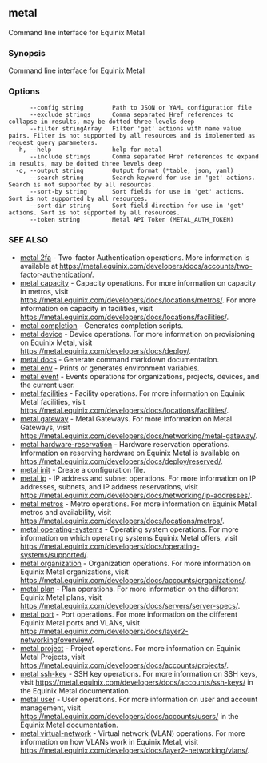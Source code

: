 ## metal

Command line interface for Equinix Metal

### Synopsis

Command line interface for Equinix Metal

### Options

```
      --config string        Path to JSON or YAML configuration file
      --exclude strings      Comma separated Href references to collapse in results, may be dotted three levels deep
      --filter stringArray   Filter 'get' actions with name value pairs. Filter is not supported by all resources and is implemented as request query parameters.
  -h, --help                 help for metal
      --include strings      Comma separated Href references to expand in results, may be dotted three levels deep
  -o, --output string        Output format (*table, json, yaml)
      --search string        Search keyword for use in 'get' actions. Search is not supported by all resources.
      --sort-by string       Sort fields for use in 'get' actions. Sort is not supported by all resources.
      --sort-dir string      Sort field direction for use in 'get' actions. Sort is not supported by all resources.
      --token string         Metal API Token (METAL_AUTH_TOKEN)
```

### SEE ALSO

* [metal 2fa](metal_2fa.md)	 - Two-factor Authentication operations. More information is available at https://metal.equinix.com/developers/docs/accounts/two-factor-authentication/.
* [metal capacity](metal_capacity.md)	 - Capacity operations. For more information on capacity in metros, visit https://metal.equinix.com/developers/docs/locations/metros/. For more information on capacity in facilities, visit https://metal.equinix.com/developers/docs/locations/facilities/.
* [metal completion](metal_completion.md)	 - Generates completion scripts.
* [metal device](metal_device.md)	 - Device operations. For more information on provisioning on Equinix Metal, visit https://metal.equinix.com/developers/docs/deploy/.
* [metal docs](metal_docs.md)	 - Generate command markdown documentation.
* [metal env](metal_env.md)	 - Prints or generates environment variables.
* [metal event](metal_event.md)	 - Events operations for organizations, projects, devices, and the current user.
* [metal facilities](metal_facilities.md)	 - Facility operations. For more information on Equinix Metal facilities, visit https://metal.equinix.com/developers/docs/locations/facilities/. 
* [metal gateway](metal_gateway.md)	 - Metal Gateways. For more information on Metal Gateways, visit https://metal.equinix.com/developers/docs/networking/metal-gateway/.
* [metal hardware-reservation](metal_hardware-reservation.md)	 - Hardware reservation operations. Information on reserving hardware on Equinix Metal is available on https://metal.equinix.com/developers/docs/deploy/reserved/.
* [metal init](metal_init.md)	 - Create a configuration file.
* [metal ip](metal_ip.md)	 - IP address and subnet operations. For more information on IP addresses, subnets, and IP address reservations, visit https://metal.equinix.com/developers/docs/networking/ip-addresses/.
* [metal metros](metal_metros.md)	 - Metro operations. For more information on Equinix Metal metros and availability, visit https://metal.equinix.com/developers/docs/locations/metros/.
* [metal operating-systems](metal_operating-systems.md)	 - Operating system operations. For more information on which operating systems Equinix Metal offers, visit https://metal.equinix.com/developers/docs/operating-systems/supported/.
* [metal organization](metal_organization.md)	 - Organization operations. For more information on Equinix Metal organizations, visit https://metal.equinix.com/developers/docs/accounts/organizations/.
* [metal plan](metal_plan.md)	 - Plan operations. For more information on the different Equinix Metal plans, visit https://metal.equinix.com/developers/docs/servers/server-specs/.
* [metal port](metal_port.md)	 - Port operations. For more information on the different Equinix Metal ports and VLANs, visit https://metal.equinix.com/developers/docs/layer2-networking/overview/.
* [metal project](metal_project.md)	 - Project operations. For more information on Equinix Metal Projects, visit https://metal.equinix.com/developers/docs/accounts/projects/.
* [metal ssh-key](metal_ssh-key.md)	 - SSH key operations. For more information on SSH keys, visit https://metal.equinix.com/developers/docs/accounts/ssh-keys/ in the Equinix Metal documentation.
* [metal user](metal_user.md)	 - User operations. For more information on user and account management, visit https://metal.equinix.com/developers/docs/accounts/users/ in the Equinix Metal documentation.
* [metal virtual-network](metal_virtual-network.md)	 - Virtual network (VLAN) operations. For more information on how VLANs work in Equinix Metal, visit https://metal.equinix.com/developers/docs/layer2-networking/vlans/.

